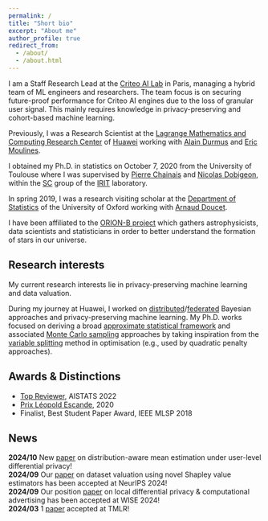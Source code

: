 ```yaml
---
permalink: /
title: "Short bio"
excerpt: "About me"
author_profile: true
redirect_from: 
  - /about/
  - /about.html
---
```


I am a Staff Research Lead at the [Criteo AI Lab](https://ailab.criteo.com/) in Paris, managing a hybrid team of ML engineers and researchers. The team focus is on securing future-proof performance for Criteo AI engines due to the loss of granular user signal. This mainly requires knowledge in privacy-preserving and cohort-based machine learning.

Previously, I was a Research Scientist at the [Lagrange Mathematics and Computing Research Center](https://www.huawei.com/fr/news/fr/2020/centre-lagrange) of [Huawei](https://www.huawei.com/) working with [Alain Durmus](http://alain.perso.math.cnrs.fr/) and [Eric Moulines](https://scholar.google.fr/citations?user=_XE1LvQAAAAJ&hl=fr).

I obtained my Ph.D. in statistics on October 7, 2020 from the University of Toulouse where I was supervised by [Pierre Chainais](http://pierrechainais.ec-lille.fr) and [Nicolas Dobigeon](http://dobigeon.perso.enseeiht.fr/index.html), within the [SC](http://sc.enseeiht.fr/) group of the [IRIT](https://www.irit.fr/) laboratory.

In spring 2019, I was a research visiting scholar at the [Department of Statistics](http://www.stats.ox.ac.uk/) of the University of Oxford working with [Arnaud Doucet](http://www.stats.ox.ac.uk/~doucet/).

I have been affiliated to the [ORION-B project](https://www.iram.fr/~pety/ORION-B/) which gathers astrophysicists, data scientists and statisticians in order to better understand the formation of stars in our universe.

## Research interests
My current research interests lie in privacy-preserving machine learning and data valuation.

During my journey at Huawei, I worked on [distributed](http://proceedings.mlr.press/v139/plassier21a.html)/[federated](https://arxiv.org/abs/2106.00797) Bayesian approaches and privacy-preserving machine learning.
My Ph.D. works focused on deriving a broad [approximate statistical framework](https://doi.org/10.1080/10618600.2020.1826954) and associated [Monte Carlo sampling](https://arxiv.org/abs/1905.11937) approaches by taking inspiration from the [variable splitting](https://doi.org/10.1109/TSP.2019.2894825) method in optimisation (e.g., used by quadratic penalty approaches).

## Awards & Distinctions
- [Top Reviewer](https://virtual.aistats.org/Conferences/2022/Reviewers), AISTATS 2022
- [Prix Léopold Escande](https://www.inp-toulouse.fr/fr/toulouse-inp/actualites/prix-leopold-escande-2020.html), 2020
- Finalist, Best Student Paper Award, IEEE MLSP 2018

## News
<i class="fa fa-fw fa-newspaper"></i> **2024/10** New [paper](https://arxiv.org/abs/2410.09506) on distribution-aware mean estimation under user-level differential privacy!                                                                         
<i class="fa fa-fw fa-newspaper"></i> **2024/09** Our [paper](https://arxiv.org/abs/2306.02071) on dataset valuation using novel Shapley value estimators has been accepted at NeurIPS 2024!                                                        
<i class="fa fa-fw fa-newspaper"></i> **2024/09** Our position [paper](https://hal.science/hal-04438186/document) on local differential privacy & computational advertising has been accepted at WISE 2024!                           
<i class="fa fa-fw fa-newspaper"></i> **2024/03** 1 [paper](http://arxiv.org/abs/2301.11447) accepted at TMLR!   